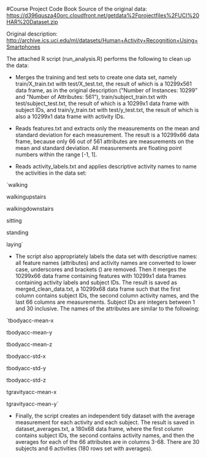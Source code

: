 #Course Project Code Book
Source of the original data: 
https://d396qusza40orc.cloudfront.net/getdata%2Fprojectfiles%2FUCI%20HAR%20Dataset.zip

Original description: http://archive.ics.uci.edu/ml/datasets/Human+Activity+Recognition+Using+Smartphones

The attached R script (run_analysis.R) performs the following to clean up the data:

* Merges the training and test sets to create one data set, namely train/X_train.txt with test/X_test.txt, the result of 
which is a 10299x561 data frame, as in the original description ("Number of Instances: 10299" and "Number of Attributes: 561"),
 train/subject_train.txt with test/subject_test.txt, the result of which is a 10299x1 data frame with subject IDs, and train/y_train.txt
 with test/y_test.txt, the result of which is also a 10299x1 data frame with activity IDs.

* Reads features.txt and extracts only the measurements on the mean and standard deviation for each measurement. 
The result is a 10299x66 data frame, because only 66 out of 561 attributes are measurements on the mean and standard deviation. 
All measurements are floating point numbers within the range [-1, 1].

* Reads activity_labels.txt and applies descriptive activity names to name the activities in the data set:

`walking

walkingupstairs

walkingdownstairs

sitting

standing

laying`

* The script also appropriately labels the data set with descriptive names: all feature names (attributes) and activity names are
 converted to lower case, underscores and brackets () are removed. Then it merges the 10299x66 data frame containing features with 10299x1
 data frames containing activity labels and subject IDs. The result is saved as merged_clean_data.txt, a 10299x68 data frame such that the
 first column contains subject IDs, the second column activity names, and the last 66 columns are measurements. Subject IDs are integers 
 between 1 and 30 inclusive. The names of the attributes are similar to the following:

`tbodyacc-mean-x 

tbodyacc-mean-y 

tbodyacc-mean-z 

tbodyacc-std-x 

tbodyacc-std-y 

tbodyacc-std-z 

tgravityacc-mean-x 

tgravityacc-mean-y`

* Finally, the script creates an independent tidy dataset with the average measurement for each activity and each subject.
 The result is saved in dataset_averages.txt, a 180x68 data frame, where the first column contains subject IDs, 
 the second contains activity names, and then the averages for each of the 66 attributes are in columns 3-68.
 There are 30 subjects and 6 activities (180 rows set with averages).